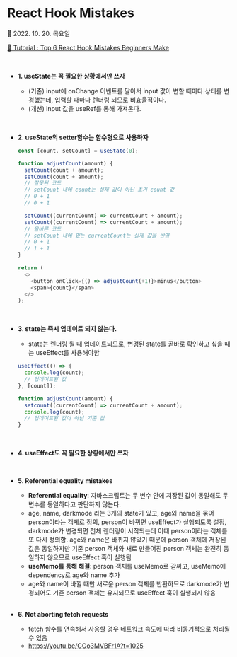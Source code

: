 # React Hook Mistakes

📆 2022. 10. 20. 목요일

[📙 Tutorial : Top 6 React Hook Mistakes Beginners Make](https://youtu.be/GGo3MVBFr1A)

<br>

- <b> 1. useState는 꼭 필요한 상황에서만 쓰자 </b>

  - (기존) input에 onChange 이벤트를 달아서 input 값이 변할 때마다 상태를 변경했는데, 입력할 때마다 렌더링 되므로 비효율적이다.
  - (개선) input 값을 useRef를 통해 가져온다.

<br>

- <b> 2. useState의 setter함수는 함수형으로 사용하자</b>

  ```javascript
  const [count, setCount] = useState(0);

  function adjustCount(amount) {
    setCount(count + amount);
    setCount(count + amount);
    // 잘못된 코드
    // setCount 내에 count는 실제 값이 아닌 초기 count 값
    // 0 + 1
    // 0 + 1

    setCount((currentCount) => currentCount + amount);
    setCount((currentCount) => currentCount + amount);
    // 올바른 코드
    // setCount 내에 있는 currentCount는 실제 값을 반영
    // 0 + 1
    // 1 + 1
  }

  return (
    <>
      <button onClick={() => adjustCount(+1)}>minus</button>
      <span>{count}</span>
    </>
  );
  ```

  <br>

- <b> 3. state는 즉시 업데이트 되지 않는다.</b>

  - state는 렌더링 될 때 업데이트되므로, 변경된 state를 곧바로 확인하고 싶을 때는 useEffect를 사용해야함

  ```javascript
  useEffect(() => {
    console.log(count);
    // 업데이트된 값
  }, [count]);

  function adjustCount(amount) {
    setcount((currentCount) => currentCount + amount);
    console.log(count);
    // 업데이트된 값이 아닌 기존 값
  }
  ```

<br>

- <b> 4. useEffect도 꼭 필요한 상황에서만 쓰자</b>

<br>

- <b> 5. Referential equality mistakes</b>

  - <b>Referential equality</b>: 자바스크립트는 두 변수 안에 저장된 값이 동일해도 두 변수를 동일하다고 판단하지 않는다.
  - age, name, darkmode 라는 3개의 state가 있고, age와 name을 묶어 person이라는 객체로 정의, person이 바뀌면 useEffect가 실행되도록 설정, darkmode가 변경되면 전체 렌더링이 시작되는데 이때 person이라는 객체를 또 다시 정의함. age와 name은 바뀌지 않았기 때문에 person 객체에 저장된 값은 동일하지만 기존 person 객체와 새로 만들어진 person 객체는 완전히 동일하지 않으므로 useEffect 훅이 실행됨
    <br>
  - <b>useMemo를 통해 해결</b>: person 객체를 useMemo로 감싸고, useMemo에 dependency로 age와 name 추가
  - age와 name이 바뀔 때만 새로운 person 객체를 반환하므로 darkmode가 변경되어도 기존 person 객체는 유지되므로 useEffect 훅이 실행되지 않음

  <br>

- <b> 6. Not aborting fetch requests</b>
  - fetch 함수를 연속해서 사용할 경우 네트워크 속도에 따라 비동기적으로 처리될 수 있음
  - https://youtu.be/GGo3MVBFr1A?t=1025
